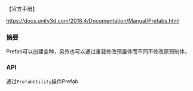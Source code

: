 【官方手册】

https://docs.unity3d.com/2018.4/Documentation/Manual/Prefabs.html

### 摘要

Prefab可以创建变种，另外也可以通过重载修改预置体而不同不修改原预制体。



### API

通过`PrefabUtility`操作Prefab